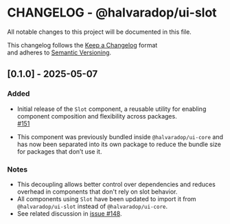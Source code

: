 # CHANGELOG - @halvaradop/ui-slot

All notable changes to this project will be documented in this file.

This changelog follows the [Keep a Changelog](https://keepachangelog.com/en/1.1.0/) format  
and adheres to [Semantic Versioning](https://semver.org/spec/v2.0.0.html).

## [0.1.0] - 2025-05-07

### Added

- Initial release of the `Slot` component, a reusable utility for enabling component composition and flexibility across packages.  
  [#151](https://github.com/halvaradop/ui/pull/151)

- This component was previously bundled inside `@halvaradop/ui-core` and has now been separated into its own package to reduce the bundle size for packages that don’t use it.

### Notes

- This decoupling allows better control over dependencies and reduces overhead in components that don't rely on slot behavior.
- All components using `Slot` have been updated to import it from `@halvaradop/ui-slot` instead of `@halvaradop/ui-core`.
- See related discussion in [issue #148](https://github.com/halvaradop/ui/issues/148).

